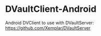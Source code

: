 # DVaultClient-Android
Android DVClient to use with DVaultServer: https://github.com/Xemplar/DVaultServer
